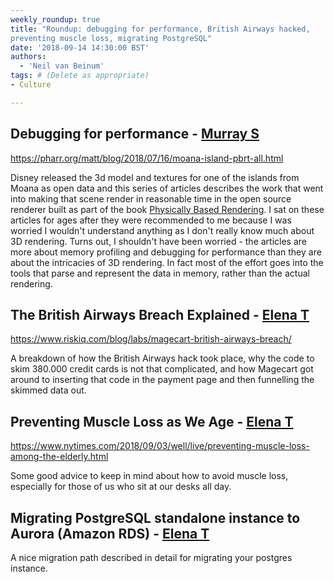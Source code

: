 ```yaml
---
weekly_roundup: true
title: "Roundup: debugging for performance, British Airways hacked, 
preventing muscle loss, migrating PostgreSQL"
date: '2018-09-14 14:30:00 BST'
authors:
  - 'Neil van Beinum'
tags: # (Delete as appropriate)
- Culture

---
```


## Debugging for performance - [Murray S](/people#murray-steele)

https://pharr.org/matt/blog/2018/07/16/moana-island-pbrt-all.html

Disney released the 3d model and textures for one of the islands from Moana
as open data and this series of articles describes the work that went into
making that scene render in reasonable time in the open source renderer built
as part of the book [Physically Based Rendering](https://www.pbrt.org/).  I
sat on these articles for ages after they were recommended to me because I was
worried I wouldn't understand anything as I don't really know much about 3D 
rendering.  Turns out, I shouldn't have been worried - the articles are more
about memory profiling and debugging for performance than they are about the
intricacies of 3D rendering.  In fact most of the effort goes into the tools 
that parse and represent the data in memory, rather than the actual rendering.

## The British Airways Breach Explained - [Elena T](/people#elena-tanasoiu)

https://www.riskiq.com/blog/labs/magecart-british-airways-breach/

A breakdown of how the British Airways hack took place, why the code to skim 380.000 credit cards is not that complicated, and how Magecart got around to inserting that code in the payment page and then funnelling the skimmed data out. 

## Preventing Muscle Loss as We Age - [Elena T](/people#elena-tanasoiu)

https://www.nytimes.com/2018/09/03/well/live/preventing-muscle-loss-among-the-elderly.html

Some good advice to keep in mind about how to avoid muscle loss, especially for those of us who sit at our desks all day.

## Migrating PostgreSQL standalone instance to Aurora (Amazon RDS) - [Elena T](/people#elena-tanasoiu)

A nice migration path described in detail for migrating your postgres instance. 
